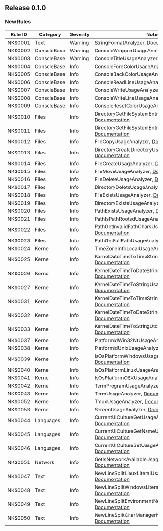 ## Release 0.1.0

### New Rules

Rule ID | Category | Severity | Notes
--------|----------|----------|-------
NKS0001 | Text | Warning | StringFormatAnalyzer, [Documentation](https://aptivi.gitbook.io/nitrocid-ks-manual/advanced-and-power-users/kernel-modifications/analyzer-diagnostics/text-nks0001)
NKS0002 | ConsoleBase | Warning | ConsoleWrapperUsageAnalyzer, [Documentation](https://aptivi.gitbook.io/nitrocid-ks-manual/advanced-and-power-users/kernel-modifications/analyzer-diagnostics/consolebase-nks0002)
NKS0003 | ConsoleBase | Warning | ConsoleTitleUsageAnalyzer, [Documentation](https://aptivi.gitbook.io/nitrocid-ks-manual/advanced-and-power-users/kernel-modifications/analyzer-diagnostics/consolebase-nks0003)
NKS0004 | ConsoleBase | Info | ConsoleForeColorUsageAnalyzer, [Documentation](https://aptivi.gitbook.io/nitrocid-ks-manual/advanced-and-power-users/kernel-modifications/analyzer-diagnostics/consolebase-nks0004)
NKS0005 | ConsoleBase | Info | ConsoleBackColorUsageAnalyzer, [Documentation](https://aptivi.gitbook.io/nitrocid-ks-manual/advanced-and-power-users/kernel-modifications/analyzer-diagnostics/consolebase-nks0005)
NKS0006 | ConsoleBase | Info | ConsoleReadLineUsageAnalyzer, [Documentation](https://aptivi.gitbook.io/nitrocid-ks-manual/advanced-and-power-users/kernel-modifications/analyzer-diagnostics/consolebase-nks0006)
NKS0007 | ConsoleBase | Info | ConsoleWriteUsageAnalyzer, [Documentation](https://aptivi.gitbook.io/nitrocid-ks-manual/advanced-and-power-users/kernel-modifications/analyzer-diagnostics/consolebase-nks0007)
NKS0008 | ConsoleBase | Info | ConsoleWriteLineUsageAnalyzer, [Documentation](https://aptivi.gitbook.io/nitrocid-ks-manual/advanced-and-power-users/kernel-modifications/analyzer-diagnostics/consolebase-nks0008)
NKS0009 | ConsoleBase | Info | ConsoleResetColorUsageAnalyzer, [Documentation](https://aptivi.gitbook.io/nitrocid-ks-manual/advanced-and-power-users/kernel-modifications/analyzer-diagnostics/consolebase-nks0009)
NKS0010 | Files | Info | DirectoryGetFileSystemEntriesUsageAnalyzer, [Documentation](https://aptivi.gitbook.io/nitrocid-ks-manual/advanced-and-power-users/kernel-modifications/analyzer-diagnostics/files-nks0010)
NKS0011 | Files | Info | DirectoryGetFileSystemEntriesAltUsageAnalyzer, [Documentation](https://aptivi.gitbook.io/nitrocid-ks-manual/advanced-and-power-users/kernel-modifications/analyzer-diagnostics/files-nks0011)
NKS0012 | Files | Info | FileCopyUsageAnalyzer, [Documentation](https://aptivi.gitbook.io/nitrocid-ks-manual/advanced-and-power-users/kernel-modifications/analyzer-diagnostics/files-nks0012)
NKS0013 | Files | Info | DirectoryCreateDirectoryUsageAnalyzer, [Documentation](https://aptivi.gitbook.io/nitrocid-ks-manual/advanced-and-power-users/kernel-modifications/analyzer-diagnostics/files-nks0013)
NKS0014 | Files | Info | FileCreateUsageAnalyzer, [Documentation](https://aptivi.gitbook.io/nitrocid-ks-manual/advanced-and-power-users/kernel-modifications/analyzer-diagnostics/files-nks0014)
NKS0015 | Files | Info | FileMoveUsageAnalyzer, [Documentation](https://aptivi.gitbook.io/nitrocid-ks-manual/advanced-and-power-users/kernel-modifications/analyzer-diagnostics/files-nks0015)
NKS0016 | Files | Info | FileDeleteUsageAnalyzer, [Documentation](https://aptivi.gitbook.io/nitrocid-ks-manual/advanced-and-power-users/kernel-modifications/analyzer-diagnostics/files-nks0016)
NKS0017 | Files | Info | DirectoryDeleteUsageAnalyzer, [Documentation](https://aptivi.gitbook.io/nitrocid-ks-manual/advanced-and-power-users/kernel-modifications/analyzer-diagnostics/files-nks0017)
NKS0018 | Files | Info | FileExistsUsageAnalyzer, [Documentation](https://aptivi.gitbook.io/nitrocid-ks-manual/advanced-and-power-users/kernel-modifications/analyzer-diagnostics/files-nks0018)
NKS0019 | Files | Info | DirectoryExistsUsageAnalyzer, [Documentation](https://aptivi.gitbook.io/nitrocid-ks-manual/advanced-and-power-users/kernel-modifications/analyzer-diagnostics/files-nks0019)
NKS0020 | Files | Info | PathExistsUsageAnalyzer, [Documentation](https://aptivi.gitbook.io/nitrocid-ks-manual/advanced-and-power-users/kernel-modifications/analyzer-diagnostics/files-nks0020)
NKS0021 | Files | Info | PathIsPathRootedUsageAnalyzer, [Documentation](https://aptivi.gitbook.io/nitrocid-ks-manual/advanced-and-power-users/kernel-modifications/analyzer-diagnostics/files-nks0021)
NKS0022 | Files | Info | PathGetInvalidPathCharsUsageAnalyzer, [Documentation](https://aptivi.gitbook.io/nitrocid-ks-manual/advanced-and-power-users/kernel-modifications/analyzer-diagnostics/files-nks0022)
NKS0023 | Files | Info | PathGetFullPathUsageAnalyzer, [Documentation](https://aptivi.gitbook.io/nitrocid-ks-manual/advanced-and-power-users/kernel-modifications/analyzer-diagnostics/files-nks0023)
NKS0024 | Kernel | Info | TimeZoneInfoLocalUsageAnalyzer, [Documentation](https://aptivi.gitbook.io/nitrocid-ks-manual/advanced-and-power-users/kernel-modifications/analyzer-diagnostics/kernel-nks0024)
NKS0025 | Kernel | Info | KernelDateTimeToTimeStringUsageAnalyzer, [Documentation](https://aptivi.gitbook.io/nitrocid-ks-manual/advanced-and-power-users/kernel-modifications/analyzer-diagnostics/kernel-nks0025)
NKS0026 | Kernel | Info | KernelDateTimeToDateStringUsageAnalyzer, [Documentation](https://aptivi.gitbook.io/nitrocid-ks-manual/advanced-and-power-users/kernel-modifications/analyzer-diagnostics/kernel-nks0026)
NKS0027 | Kernel | Info | KernelDateTimeToStringUsageAnalyzer, [Documentation](https://aptivi.gitbook.io/nitrocid-ks-manual/advanced-and-power-users/kernel-modifications/analyzer-diagnostics/kernel-nks0027)
NKS0031 | Kernel | Info | KernelDateTimeToTimeStringUtcUsageAnalyzer, [Documentation](https://aptivi.gitbook.io/nitrocid-ks-manual/advanced-and-power-users/kernel-modifications/analyzer-diagnostics/kernel-nks0031)
NKS0032 | Kernel | Info | KernelDateTimeToDateStringUtcUsageAnalyzer, [Documentation](https://aptivi.gitbook.io/nitrocid-ks-manual/advanced-and-power-users/kernel-modifications/analyzer-diagnostics/kernel-nks0032)
NKS0033 | Kernel | Info | KernelDateTimeToStringUtcUsageAnalyzer, [Documentation](https://aptivi.gitbook.io/nitrocid-ks-manual/advanced-and-power-users/kernel-modifications/analyzer-diagnostics/kernel-nks0033)
NKS0037 | Kernel | Info | PlatformIdWin32NtUsageAnalyzer, [Documentation](https://aptivi.gitbook.io/nitrocid-ks-manual/advanced-and-power-users/kernel-modifications/analyzer-diagnostics/kernel-nks0037)
NKS0038 | Kernel | Info | PlatformIdUnixUsageAnalyzer, [Documentation](https://aptivi.gitbook.io/nitrocid-ks-manual/advanced-and-power-users/kernel-modifications/analyzer-diagnostics/kernel-nks0038)
NKS0039 | Kernel | Info | IsOsPlatformWindowsUsageAnalyzer, [Documentation](https://aptivi.gitbook.io/nitrocid-ks-manual/advanced-and-power-users/kernel-modifications/analyzer-diagnostics/kernel-nks0039)
NKS0040 | Kernel | Info | IsOsPlatformLinuxUsageAnalyzer, [Documentation](https://aptivi.gitbook.io/nitrocid-ks-manual/advanced-and-power-users/kernel-modifications/analyzer-diagnostics/kernel-nks0040)
NKS0041 | Kernel | Info | IsOsPlatformOSXUsageAnalyzer, [Documentation](https://aptivi.gitbook.io/nitrocid-ks-manual/advanced-and-power-users/kernel-modifications/analyzer-diagnostics/kernel-nks0041)
NKS0042 | Kernel | Info | TermProgramUsageAnalyzer, [Documentation](https://aptivi.gitbook.io/nitrocid-ks-manual/advanced-and-power-users/kernel-modifications/analyzer-diagnostics/kernel-nks0042)
NKS0043 | Kernel | Info | TermUsageAnalyzer, [Documentation](https://aptivi.gitbook.io/nitrocid-ks-manual/advanced-and-power-users/kernel-modifications/analyzer-diagnostics/kernel-nks0043)
NKS0052 | Kernel | Info | TmuxUsageAnalyzer, [Documentation](https://aptivi.gitbook.io/nitrocid-ks-manual/advanced-and-power-users/kernel-modifications/analyzer-diagnostics/kernel-nks0052)
NKS0053 | Kernel | Info | ScreenUsageAnalyzer, [Documentation](https://aptivi.gitbook.io/nitrocid-ks-manual/advanced-and-power-users/kernel-modifications/analyzer-diagnostics/kernel-nks0053)
NKS0044 | Languages | Info | CurrentUICultureGetUsageAnalyzer, [Documentation](https://aptivi.gitbook.io/nitrocid-ks-manual/advanced-and-power-users/kernel-modifications/analyzer-diagnostics/languages-nks0044)
NKS0045 | Languages | Info | CurrentUICultureGetNameUsageAnalyzer, [Documentation](https://aptivi.gitbook.io/nitrocid-ks-manual/advanced-and-power-users/kernel-modifications/analyzer-diagnostics/languages-nks0045)
NKS0046 | Languages | Info | CurrentUICultureSetUsageAnalyzer, [Documentation](https://aptivi.gitbook.io/nitrocid-ks-manual/advanced-and-power-users/kernel-modifications/analyzer-diagnostics/languages-nks0046)
NKS0051 | Network | Info | GetIsNetworkAvailableUsageAnalyzer, [Documentation](https://aptivi.gitbook.io/nitrocid-ks-manual/advanced-and-power-users/kernel-modifications/analyzer-diagnostics/network-nks0051)
NKS0047 | Text | Info | NewLineSplitLinuxLiteralUsageAnalyzer, [Documentation](https://aptivi.gitbook.io/nitrocid-ks-manual/advanced-and-power-users/kernel-modifications/analyzer-diagnostics/text-nks0047)
NKS0048 | Text | Info | NewLineSplitWindowsLiteralUsageAnalyzer, [Documentation](https://aptivi.gitbook.io/nitrocid-ks-manual/advanced-and-power-users/kernel-modifications/analyzer-diagnostics/text-nks0048)
NKS0049 | Text | Info | NewLineSplitEnvironmentNewLineUsageAnalyzer, [Documentation](https://aptivi.gitbook.io/nitrocid-ks-manual/advanced-and-power-users/kernel-modifications/analyzer-diagnostics/text-nks0049)
NKS0050 | Text | Info | NewLineSplitCharManagerNewLineUsageAnalyzer, [Documentation](https://aptivi.gitbook.io/nitrocid-ks-manual/advanced-and-power-users/kernel-modifications/analyzer-diagnostics/text-nks0050)
